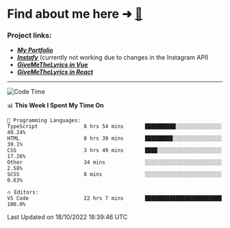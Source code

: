 # Find about me here ➜ [🧑](https://pauabella.dev)

### Project links:
- ***[My Portfolio](https://pauabella.dev)***
- ***[Instafy](https://instafy.me)*** (currently not working due to changes in the Instagram API)
- ***[GiveMeTheLyrics in Vue](https://lyrics.pauabella.dev)***
- ***[GiveMeTheLyrics in React](https://pauabella.dev/GiveMeTheLyrics)***

---
<!--START_SECTION:waka-->
![Code Time](http://img.shields.io/badge/Code%20Time-1%2C561%20hrs%202%20mins-blue)

📊 **This Week I Spent My Time On** 

```text
💬 Programming Languages: 
TypeScript               8 hrs 54 mins       ██████████░░░░░░░░░░░░░░░   40.24% 
HTML                     8 hrs 39 mins       █████████░░░░░░░░░░░░░░░░   39.1% 
CSS                      3 hrs 49 mins       ████░░░░░░░░░░░░░░░░░░░░░   17.26% 
Other                    34 mins             ░░░░░░░░░░░░░░░░░░░░░░░░░   2.58% 
SCSS                     8 mins              ░░░░░░░░░░░░░░░░░░░░░░░░░   0.63%

🔥 Editors: 
VS Code                  22 hrs 7 mins       █████████████████████████   100.0%

```


 Last Updated on 18/10/2022 18:39:46 UTC
<!--END_SECTION:waka-->
